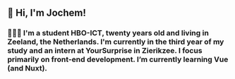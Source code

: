 ## 👋 Hi, I'm Jochem!
### 🙋🏼‍♂️   I'm a student HBO-ICT, twenty years old and living in Zeeland, the Netherlands. I'm currently in the third year of my study and an intern at YourSurprise in Zierikzee. I focus primarily on front-end development. I’m currently learning Vue (and Nuxt).

<!--
**jochemvogel/jochemvogel** is a ✨ _special_ ✨ repository because its `README.md` (this file) appears on your GitHub profile.

Here are some ideas to get you started:

- 🔭 I’m currently working on ...
- 🌱 I’m currently learning ...
- 👯 I’m looking to collaborate on ...
- 🤔 I’m looking for help with ...
- 💬 Ask me about ...
- 📫 How to reach me: ...
- 😄 Pronouns: ...
- ⚡ Fun fact: ...
-->
